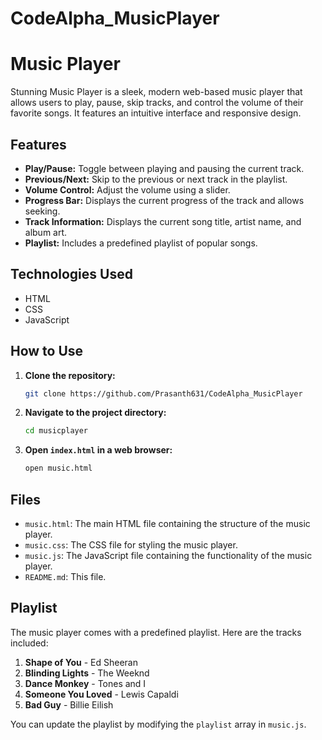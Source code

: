 ﻿# CodeAlpha_MusicPlayer
# Music Player

Stunning Music Player is a sleek, modern web-based music player that allows users to play, pause, skip tracks, and control the volume of their favorite songs. It features an intuitive interface and responsive design.

## Features

- **Play/Pause:** Toggle between playing and pausing the current track.
- **Previous/Next:** Skip to the previous or next track in the playlist.
- **Volume Control:** Adjust the volume using a slider.
- **Progress Bar:** Displays the current progress of the track and allows seeking.
- **Track Information:** Displays the current song title, artist name, and album art.
- **Playlist:** Includes a predefined playlist of popular songs.

## Technologies Used

- HTML
- CSS
- JavaScript

## How to Use

1. **Clone the repository:**
   ```sh
   git clone https://github.com/Prasanth631/CodeAlpha_MusicPlayer


2. **Navigate to the project directory:**
   ```sh
   cd musicplayer
   ```

3. **Open `index.html` in a web browser:**
   ```sh
   open music.html
   ```

## Files

- `music.html`: The main HTML file containing the structure of the music player.
- `music.css`: The CSS file for styling the music player.
- `music.js`: The JavaScript file containing the functionality of the music player.
- `README.md`: This file.

## Playlist

The music player comes with a predefined playlist. Here are the tracks included:

1. **Shape of You** - Ed Sheeran
2. **Blinding Lights** - The Weeknd
3. **Dance Monkey** - Tones and I
4. **Someone You Loved** - Lewis Capaldi
5. **Bad Guy** - Billie Eilish

You can update the playlist by modifying the `playlist` array in `music.js`.

